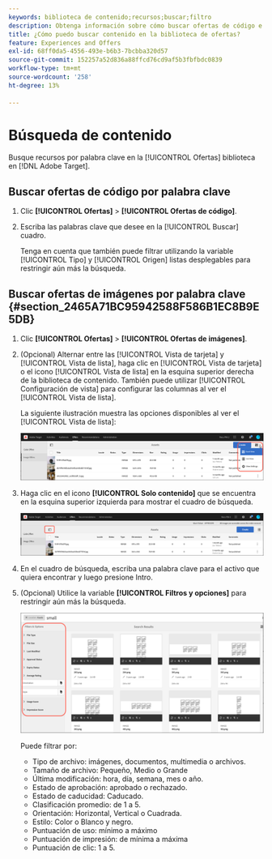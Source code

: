 ```yaml
---
keywords: biblioteca de contenido;recursos;buscar;filtro
description: Obtenga información sobre cómo buscar ofertas de código e imagen en el Adobe [!DNL Target] Biblioteca de ofertas.
title: ¿Cómo puedo buscar contenido en la biblioteca de ofertas?
feature: Experiences and Offers
exl-id: 68ff0da5-4556-493e-b6b3-7bcbba320d57
source-git-commit: 152257a52d836a88ffcd76cd9af5b3fbfbdc0839
workflow-type: tm+mt
source-wordcount: '258'
ht-degree: 13%

---
```


# Búsqueda de contenido

Busque recursos por palabra clave en la [!UICONTROL Ofertas] biblioteca en [!DNL Adobe Target].

## Buscar ofertas de código por palabra clave

1. Clic **[!UICONTROL Ofertas]** > **[!UICONTROL Ofertas de código]**.
1. Escriba las palabras clave que desee en la [!UICONTROL Buscar] cuadro.

   Tenga en cuenta que también puede filtrar utilizando la variable [!UICONTROL Tipo] y [!UICONTROL Origen] listas desplegables para restringir aún más la búsqueda.

## Buscar ofertas de imágenes por palabra clave {#section_2465A71BC95942588F586B1EC8B9E5DB}

1. Clic **[!UICONTROL Ofertas]** > **[!UICONTROL Ofertas de imágenes]**.

1. (Opcional) Alternar entre las [!UICONTROL Vista de tarjeta] y [!UICONTROL Vista de lista], haga clic en [!UICONTROL Vista de tarjeta] o el icono [!UICONTROL Vista de lista] en la esquina superior derecha de la biblioteca de contenido. También puede utilizar [!UICONTROL Configuración de vista] para configurar las columnas al ver el [!UICONTROL Vista de lista].

   La siguiente ilustración muestra las opciones disponibles al ver el [!UICONTROL Vista de lista]:

   ![Opciones de vista de lista](/help/main/c-experiences/c-manage-content/assets/view-settings-options.png)

1. Haga clic en el icono **[!UICONTROL Solo contenido]** que se encuentra en la esquina superior izquierda para mostrar el cuadro de búsqueda.

   ![Opción Solo contenido](/help/main/c-experiences/c-manage-content/assets/content-only.png)

1. En el cuadro de búsqueda, escriba una palabra clave para el activo que quiera encontrar y luego presione Intro.

1. (Opcional) Utilice la variable **[!UICONTROL Filtros y opciones]** para restringir aún más la búsqueda.

   ![Panel Filtro y opciones](/help/main/c-experiences/c-manage-content/assets/filter-and-options.png)

   Puede filtrar por:

   * Tipo de archivo: imágenes, documentos, multimedia o archivos.
   * Tamaño de archivo: Pequeño, Medio o Grande
   * Última modificación: hora, día, semana, mes o año.
   * Estado de aprobación: aprobado o rechazado.
   * Estado de caducidad: Caducado.
   * Clasificación promedio: de 1 a 5.
   * Orientación: Horizontal, Vertical o Cuadrada.
   * Estilo: Color o Blanco y negro.
   * Puntuación de uso: mínimo a máximo
   * Puntuación de impresión: de mínima a máxima
   * Puntuación de clic: 1 a 5.
